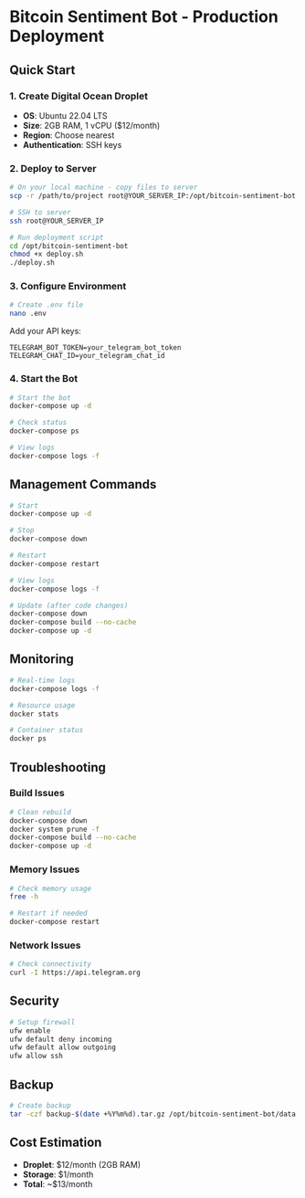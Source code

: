 # Bitcoin Sentiment Bot - Production Deployment

## Quick Start

### 1. Create Digital Ocean Droplet
- **OS**: Ubuntu 22.04 LTS
- **Size**: 2GB RAM, 1 vCPU ($12/month)
- **Region**: Choose nearest
- **Authentication**: SSH keys

### 2. Deploy to Server

```bash
# On your local machine - copy files to server
scp -r /path/to/project root@YOUR_SERVER_IP:/opt/bitcoin-sentiment-bot

# SSH to server
ssh root@YOUR_SERVER_IP

# Run deployment script
cd /opt/bitcoin-sentiment-bot
chmod +x deploy.sh
./deploy.sh
```

### 3. Configure Environment

```bash
# Create .env file
nano .env
```

Add your API keys:
```env
TELEGRAM_BOT_TOKEN=your_telegram_bot_token
TELEGRAM_CHAT_ID=your_telegram_chat_id
```

### 4. Start the Bot

```bash
# Start the bot
docker-compose up -d

# Check status
docker-compose ps

# View logs
docker-compose logs -f
```

## Management Commands

```bash
# Start
docker-compose up -d

# Stop
docker-compose down

# Restart
docker-compose restart

# View logs
docker-compose logs -f

# Update (after code changes)
docker-compose down
docker-compose build --no-cache
docker-compose up -d
```

## Monitoring

```bash
# Real-time logs
docker-compose logs -f

# Resource usage
docker stats

# Container status
docker ps
```

## Troubleshooting

### Build Issues
```bash
# Clean rebuild
docker-compose down
docker system prune -f
docker-compose build --no-cache
docker-compose up -d
```

### Memory Issues
```bash
# Check memory usage
free -h

# Restart if needed
docker-compose restart
```

### Network Issues
```bash
# Check connectivity
curl -I https://api.telegram.org
```

## Security

```bash
# Setup firewall
ufw enable
ufw default deny incoming
ufw default allow outgoing
ufw allow ssh
```

## Backup

```bash
# Create backup
tar -czf backup-$(date +%Y%m%d).tar.gz /opt/bitcoin-sentiment-bot/data
```

## Cost Estimation

- **Droplet**: $12/month (2GB RAM)
- **Storage**: $1/month
- **Total**: ~$13/month
